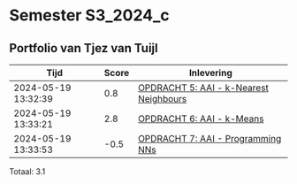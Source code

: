 # Semester S3_2024_c
## Portfolio van Tjez van Tuijl

|Tijd|Score|Inlevering|
|---|---|---|
|2024-05-19 13:32:39 |0.8|<a href="https://canvas.hu.nl//courses/39753/assignments/284176/submissions/220960">OPDRACHT 5: AAI - k-Nearest Neighbours</a>|
|2024-05-19 13:33:21 |2.8|<a href="https://canvas.hu.nl//courses/39753/assignments/284178/submissions/220960">OPDRACHT 6: AAI - k-Means</a>|
|2024-05-19 13:33:53 |-0.5|<a href="https://canvas.hu.nl//courses/39753/assignments/284177/submissions/220960">OPDRACHT 7: AAI - Programming NNs</a>|

Totaal: 3.1
